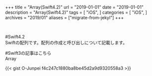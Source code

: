+++
title = "Array(Swift4.2)"
url = "2019-01-01"
date = "2019-01-01"
description = "Array(Swift4.2)"
tags = [
  "iOS",
]
categories = [
    "iOS",
]
archives = "2019/01"
aliases = ["migrate-from-jekyl"]
+++

<br>

#Swift4.2  
Swiftの配列です。配列の作成と呼び出しについて記載します。

#Swift3の記事はこちら  
Array

{{< gist O-Junpei f4c247c1880ba8be45d2a9d9320558a3 >}}
